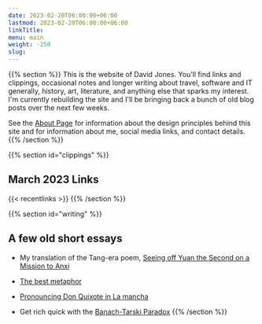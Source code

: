 ```yaml
---
date: 2023-02-20T06:00:00+06:00
lastmod: 2023-02-28T06:00:00+06:00
linkTitle: 
menu: main
weight: -250
slug: 
---
```

{{% section %}}
This is the website of David Jones. You'll find links and clippings, occasional notes and longer writing about travel, software and IT generally, history, art, literature, and anything else that sparks my interest. I'm currently rebuilding the site and I'll be bringing back a bunch of old blog posts over the next few weeks.

See the [About Page](../about/) for information about the design principles behind this site and for information about me, social media links, and contact details.{{% /section %}}



{{% section id="clippings" %}}
## March 2023 Links

{{< recentlinks >}}
{{% /section %}}

{{% section id="writing" %}}
## A few old short essays
- My translation of the Tang-era poem, [Seeing off Yuan the Second on a Mission to Anxi](/poetry/seeingoffyuan/)

- [The best metaphor](/thebestmetaphor/)

- [Pronouncing Don Quixote in La mancha](/donquixote/)

- Get rich quick with the [Banach-Tarski Paradox](/stem/banachtarski/)
{{% /section %}}




